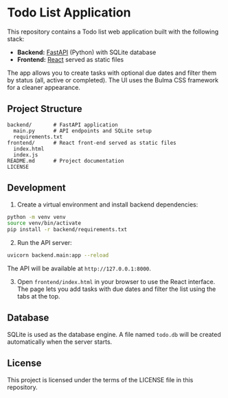 # Todo List Application

This repository contains a Todo list web application built with the following stack:

- **Backend:** [FastAPI](https://fastapi.tiangolo.com/) (Python) with SQLite database
- **Frontend:** [React](https://react.dev/) served as static files

The app allows you to create tasks with optional due dates and filter them by
status (all, active or completed). The UI uses the Bulma CSS framework for a
cleaner appearance.

## Project Structure

```
backend/       # FastAPI application
  main.py      # API endpoints and SQLite setup
  requirements.txt
frontend/      # React front‑end served as static files
  index.html
  index.js
README.md      # Project documentation
LICENSE
```

## Development

1. Create a virtual environment and install backend dependencies:

```bash
python -m venv venv
source venv/bin/activate
pip install -r backend/requirements.txt
```

2. Run the API server:

```bash
uvicorn backend.main:app --reload
```

The API will be available at `http://127.0.0.1:8000`.

3. Open `frontend/index.html` in your browser to use the React interface. The
   page lets you add tasks with due dates and filter the list using the tabs at
   the top.

## Database

SQLite is used as the database engine. A file named `todo.db` will be created automatically when the server starts.

## License

This project is licensed under the terms of the LICENSE file in this repository.
